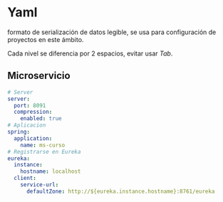 
# Yaml

formato de serialización de datos legible, se usa para configuración de proyectos en este ámbito.

Cada nivel se diferencia por 2 espacios, evitar usar _Tab_. 
## Microservicio
```yml title='Configuracion Microservicio'
# Server
server:
  port: 8091
  compression:
    enabled: true
# Aplicacion
spring:
  application:
    name: ms-curso
# Registrarse en Eureka
eureka:
  instance:
    hostname: localhost
  client:
    service-url:
      defaultZone: http://${eureka.instance.hostname}:8761/eureka
```

